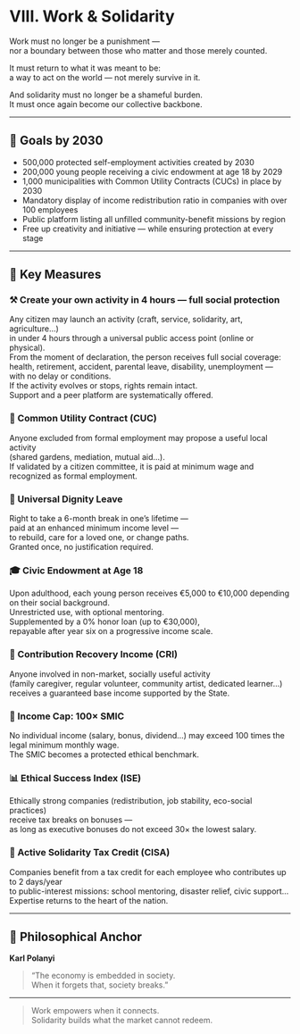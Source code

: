 # VIII. Work & Solidarity

Work must no longer be a punishment —  
nor a boundary between those who matter and those merely counted.

It must return to what it was meant to be:  
a way to act on the world — not merely survive in it.

And solidarity must no longer be a shameful burden.  
It must once again become our collective backbone.

---

## 🎯 Goals by 2030

- 500,000 protected self-employment activities created by 2030  
- 200,000 young people receiving a civic endowment at age 18 by 2029  
- 1,000 municipalities with Common Utility Contracts (CUCs) in place by 2030  
- Mandatory display of income redistribution ratio in companies with over 100 employees  
- Public platform listing all unfilled community-benefit missions by region  
- Free up creativity and initiative — while ensuring protection at every stage  

---

## 📜 Key Measures

### ⚒ Create your own activity in 4 hours — full social protection  
Any citizen may launch an activity (craft, service, solidarity, art, agriculture...)  
in under 4 hours through a universal public access point (online or physical).  
From the moment of declaration, the person receives full social coverage:  
health, retirement, accident, parental leave, disability, unemployment — with no delay or conditions.  
If the activity evolves or stops, rights remain intact.  
Support and a peer platform are systematically offered.

### 🧩 Common Utility Contract (CUC)  
Anyone excluded from formal employment may propose a useful local activity  
(shared gardens, mediation, mutual aid...).  
If validated by a citizen committee, it is paid at minimum wage and recognized as formal employment.

### 🌱 Universal Dignity Leave  
Right to take a 6-month break in one’s lifetime —  
paid at an enhanced minimum income level —  
to rebuild, care for a loved one, or change paths.  
Granted once, no justification required.

### 🎓 Civic Endowment at Age 18  
Upon adulthood, each young person receives €5,000 to €10,000 depending on their social background.  
Unrestricted use, with optional mentoring.  
Supplemented by a 0% honor loan (up to €30,000),  
repayable after year six on a progressive income scale.

### 🤝 Contribution Recovery Income (CRI)  
Anyone involved in non-market, socially useful activity  
(family caregiver, regular volunteer, community artist, dedicated learner...)  
receives a guaranteed base income supported by the State.

### 💸 Income Cap: 100× SMIC  
No individual income (salary, bonus, dividend...) may exceed 100 times the legal minimum monthly wage.  
The SMIC becomes a protected ethical benchmark.

### 📊 Ethical Success Index (ISE)  
Ethically strong companies (redistribution, job stability, eco-social practices)  
receive tax breaks on bonuses —  
as long as executive bonuses do not exceed 30× the lowest salary.

### 🤲 Active Solidarity Tax Credit (CISA)  
Companies benefit from a tax credit for each employee who contributes up to 2 days/year  
to public-interest missions: school mentoring, disaster relief, civic support…  
Expertise returns to the heart of the nation.

---

## 🧠 Philosophical Anchor

**Karl Polanyi**  
> “The economy is embedded in society.  
> When it forgets that, society breaks.”

---

> Work empowers when it connects.  
> Solidarity builds what the market cannot redeem.
